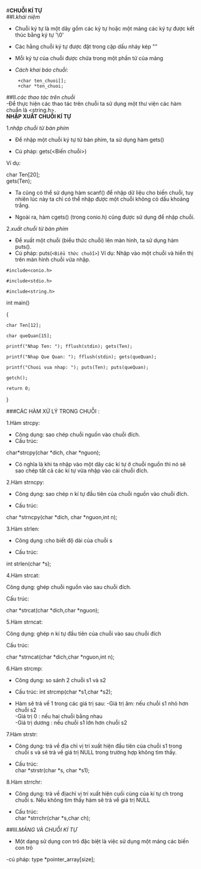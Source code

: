 #**CHUỖI KÍ TỰ**  
##I.*khái niệm*  
- Chuỗi ký tự là một dãy gồm các ký tự hoặc một mảng các ký tự được kết thúc bằng ký tự '\0'   
- Các hằng chuỗi ký tự được đặt trong cặp dấu nháy kép ""   
- Mỗi ký tự của chuỗi được chứa trong một phần tử của mảng   
- *Cách khai báo chuỗi*:   

       +char ten_chuoi[];  
       +char *ten_chuoi;  
##II.*các thao tác trên chuỗi*   
-Ðể thực hiện các thao tác trên chuỗi ta sử dụng một thư viện các hàm chuẩn là <string.h>.   
**NHẬP XUẤT CHUỖI KÍ TỰ**   

1.*nhập chuỗi từ bàn phím*
- Để nhập một chuỗi ký tự từ bàn phím, ta sử dụng hàm gets()  

- Cú pháp: gets(<Biến chuỗi>)   

Ví dụ:   

char Ten[20];   
gets(Ten);   
- Ta cũng có thể sử dụng hàm scanf() để nhập dữ liệu cho biến chuỗi, tuy nhiên lúc này ta chỉ có thể nhập được một chuỗi không có dấu khoảng trắng.   

- Ngoài ra, hàm cgets() (trong conio.h) cũng được sử dụng để nhập chuỗi.    

2.*xuất chuỗi từ bàn phím*   

- Để xuất một chuỗi (biểu thức chuỗi) lên màn hình, ta sử dụng hàm puts().
- Cú pháp: puts(`<Biểu thức chuỗi>`)
Ví dụ: Nhập vào một chuỗi và hiển thị trên màn hình chuỗi vừa nhập.   

`#include<conio.h>`   
 
`#include<stdio.h>`    
 
`#include<string.h>`   
 
int main()    

{   
  
    char Ten[12];   
 
    char queQuan[15];   
 
    printf("Nhap Ten: "); fflush(stdin); gets(Ten);

    printf("Nhap Que Quan: "); fflush(stdin); gets(queQuan);
 
    printf("Chuoi vua nhap: "); puts(Ten); puts(queQuan);

    getch();
 
    return 0;   
 
}    

###CÁC HÀM XỬ LÝ TRONG CHUỖI :   

1.Hàm strcpy:  

- Công dụng: sao chép chuỗi nguồn vào chuỗi đích.
- Cấu trúc:

char*strcpy(char *dich, char *nguon);   

- Có nghĩa là khi ta nhập vào một dãy các kí tự ở chuỗi nguồn thì nó sẽ sao chép tất cả các kí tự vừa nhập vào cái chuỗi đích.   

2.Hàm strncpy:  

- Công dụng: sao chép n kí tự đầu tiên của chuỗi nguồn vào chuỗi đích.  

- Cấu trúc:

 char *strncpy(char *dich, char *nguon,int n);   
 
 3.Hàm strlen:   
 
- Công dụng :cho biết độ dài của chuỗi s   

- Cấu trúc:   

int strlen(char *s);  

4.Hàm strcat:  

Công dụng: ghép chuỗi nguồn vào sau chuỗi đích.  

Cấu trúc:

char *strcat(char *dich,char *nguon);  

5.Hàm strncat:   

Công dụng: ghép n kí tự đầu tiên của chuỗi vào sau chuỗi đích  

Cấu trúc:

char *strncat(char *dich,char *nguon,int n);  

6.Hàm strcmp:   

- Công dụng: so sánh 2 chuỗi s1 và s2   

- Cấu trúc:
int strcmp(char *s1,char *s2);  

- Hàm sẽ trả về 1 trong các giá trị sau:
-Giá trị âm: nếu chuỗi s1 nhỏ hơn chuỗi s2   
-Giá trị 0 : nếu hai chuỗi bằng nhau   
-Giá trị dương : nếu chuỗi s1 lớn hơn chuỗi s2    

7.Hàm strstr:   

- Công dụng: trả về địa chỉ vị trí xuất hiện đầu tiên của chuỗi s1 trong chuỗi s và sẽ trả về giá trị NULL trong trường hợp không tìm thấy.  

- Cấu trúc:  
char *strstr(char *s, char *s1);     

8.Hàm strrchr:   
- Công dụng: trả về địachỉ vị trí xuất hiện cuối cùng của kí tự ch trong chuỗi s. Nếu không tìm thấy hàm sẽ trả về giá trị NULL   

- Cấu trúc:   
char *strrchr(char *s,char ch);   

##III.*MẢNG VÀ CHUỖI KÍ TỰ*    

- Một dạng sử dụng con trỏ đặc biệt là việc sử dụng một mảng các biến con trỏ    

-cú pháp: type *pointer_array[size];  


 
 
 




